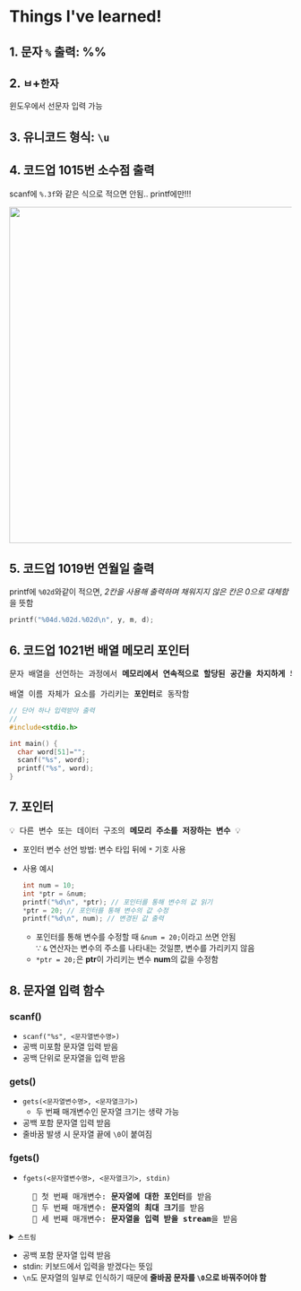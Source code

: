 # Things I've learned!
## 1. 문자 ```%``` 출력: %%

## 2. ```ㅂ```+```한자```
윈도우에서 선문자 입력 가능

## 3. 유니코드 형식: ```\u```

## 4. 코드업 1015번 소수점 출력
scanf에 ```%.3f```와 같은 식으로 적으면 안됨.. printf에만!!!<br>

<img src="https://github.com/redzzzi/C23summer/assets/127263392/c2fc4f9c-9cb0-405d-8811-f08eef6223d9" width="600px">

## 5. 코드업 1019번 연월일 출력
printf에 ```%02d```와같이 적으면, *2칸을 사용해 출력하며 채워지지 않은 칸은 0으로 대체함*을 뜻함
```c
printf("%04d.%02d.%02d\n", y, m, d);
```

## 6. 코드업 1021번 배열 메모리 포인터
<pre>
문자 배열을 선언하는 과정에서 <b>메모리에서 연속적으로 할당된 공간을 차지하게 되고</b><br>
배열 이름 자체가 요소를 가리키는 <b>포인터</b>로 동작함
</pre>
```c
// 단어 하나 입력받아 출력
//
#include<stdio.h>

int main() {
  char word[51]="";
  scanf("%s", word);
  printf("%s", word);
}
```

## 7. 포인터
<pre>
💡 다른 변수 또는 데이터 구조의 <b>메모리 주소를 저장하는 변수</b> 💡
</pre>
* 포인터 변수 선언 방법: 변수 타입 뒤에 ```*``` 기호 사용
* 사용 예시
  <br>

  ```c
  int num = 10;
  int *ptr = &num;
  printf("%d\n", *ptr); // 포인터를 통해 변수의 값 읽기
  *ptr = 20; // 포인터를 통해 변수의 값 수정
  printf("%d\n", num); // 변경된 값 출력
  ```
    * 포인터를 통해 변수를 수정할 때 ```&num = 20;```이라고 쓰면 안됨<br>
      ∵ ```&``` 연산자는 변수의 주소를 나타내는 것일뿐, 변수를 가리키지 않음
    * ```*ptr = 20;```은 **ptr**이 가리키는 변수 **num**의 값을 수정함

## 8. 문자열 입력 함수
### scanf()
* ```scanf("%s", <문자열변수명>)```
* 공백 미포함 문자열 입력 받음
* 공백 단위로 문자열을 입력 받음

### gets()
* ```gets(<문자열변수명>, <문자열크기>)```
    * 두 번째 매개변수인 문자열 크기는 생략 가능
* 공백 포함 문자열 입력 받음
* 줄바꿈 발생 시 문자열 끝에 ```\0```이 붙여짐

### fgets()
* ```fgets(<문자열변수명>, <문자열크기>, stdin)```<br>

    <pre>
    🐤 첫 번째 매개변수: <b>문자열에 대한 포인터</b>를 받음
    🐤 두 번째 매개변수: <b>문자열의 최대 크기</b>를 받음
    🐤 세 번째 매개변수: <b>문자열을 입력 받을 stream</b>을 받음
</pre>


<details>
  <summary><code>스트림</code></summary>
  <div markdown="1">
  
  <br>
  
  ```스트림이란?```
  <pre>
  C언어에서 데이터를 입/출력하기 위한 일련의 문자열로,<br>
  프로그램과 입출력 장치 사이에서 입출력 데이터를 중계하는 역할을 함
</pre>

  ```C언어 표준 입출력 스트림```
  |스트림|설명|장치|
  |:---:|:---:|:---:|
  |stdin|표준 입력|키보드|
  |stdout|표준 출력|화면|
  |stderr|표준 에러|화면|
  |stdprn|표준 프린터|프린터|
  |stdaux|표준 보조|직렬 포트|

  ```스트림의 종류```
  * 텍스트 스트림: 텍스트 문자만을 처리 ex) 표준 입출력 스트림
  * 바이너리 스트림: 자료를 **바이트 단위**로 처리하여 모든 종류의 데이터를 처리 ex) 파일 사용 입출력

  [*출처*](https://newmkka.tistory.com/78)
</details>

* 공백 포함 문자열 입력 받음
* stdin: 키보드에서 입력을 받겠다는 뜻임
* ```\n```도 문자열의 일부로 인식하기 때문에 **줄바꿈 문자를 ```\0```으로 바꿔주어야 함**
